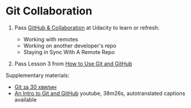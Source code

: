 # Git Collaboration

1. Pass [GitHub & Collaboration](https://classroom.udacity.com/courses/ud456)
   at Udacity to learn or refresh:
   - Working with remotes
   - Working on another developer's repo
   - Staying in Sync With A Remote Repo

1. Pass Lesson 3 from [How to Use Git and GitHub](https://www.udacity.com/course/how-to-use-git-and-github--ud775)


Supplementary materials:
- [Git за 30 хвилин](https://codeguida.com/post/453)
- [An Intro to Git and GitHub](https://www.youtube.com/watch?v=MJUJ4wbFm_A)
  youtube, 38m26s, autotranslated captions available
